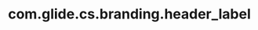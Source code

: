 ---
weight: 958
layout: page
title: com.glide.cs.branding.header_label
description: ""
value: "Now Support"
---
